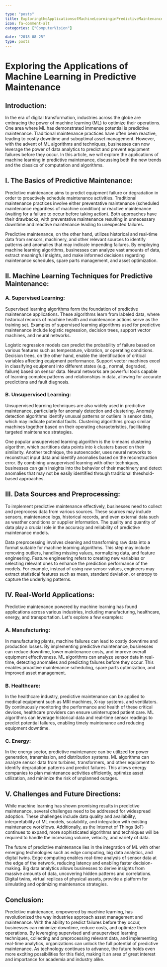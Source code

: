 ```yaml
---

type: "posts"
title: ExploringtheApplicationsofMachineLearninginPredictiveMaintenance
icon: fa-comment-alt
categories: ["ComputerVision"]

date: "2018-08-25"
type: posts
---
```





# Exploring the Applications of Machine Learning in Predictive Maintenance

## Introduction:

In the era of digital transformation, industries across the globe are embracing the power of machine learning (ML) to optimize their operations. One area where ML has demonstrated immense potential is predictive maintenance. Traditional maintenance practices have often been reactive, leading to costly downtime and suboptimal asset management. However, with the advent of ML algorithms and techniques, businesses can now leverage the power of data analytics to predict and prevent equipment failures before they occur. In this article, we will explore the applications of machine learning in predictive maintenance, discussing both the new trends and the classics of computation and algorithms.

## I. The Basics of Predictive Maintenance:

Predictive maintenance aims to predict equipment failure or degradation in order to proactively schedule maintenance activities. Traditional maintenance practices involve either preventative maintenance (scheduled maintenance regardless of machine condition) or reactive maintenance (waiting for a failure to occur before taking action). Both approaches have their drawbacks, with preventative maintenance resulting in unnecessary downtime and reactive maintenance leading to unexpected failures.

Predictive maintenance, on the other hand, utilizes historical and real-time data from sensors, machinery, and other relevant sources to identify patterns and anomalies that may indicate impending failures. By employing machine learning algorithms, businesses can analyze vast amounts of data, extract meaningful insights, and make informed decisions regarding maintenance schedules, spare parts management, and asset optimization.

## II. Machine Learning Techniques for Predictive Maintenance:

### A. Supervised Learning:

Supervised learning algorithms form the foundation of predictive maintenance applications. These algorithms learn from labeled data, where historical records of machine health and maintenance actions serve as the training set. Examples of supervised learning algorithms used for predictive maintenance include logistic regression, decision trees, support vector machines, and neural networks.

Logistic regression models can predict the probability of failure based on various features such as temperature, vibration, or operating conditions. Decision trees, on the other hand, enable the identification of critical variables affecting equipment performance. Support vector machines excel in classifying equipment into different states (e.g., normal, degraded, failure) based on sensor data. Neural networks are powerful tools capable of learning complex patterns and relationships in data, allowing for accurate predictions and fault diagnosis.

### B. Unsupervised Learning:

Unsupervised learning techniques are also widely used in predictive maintenance, particularly for anomaly detection and clustering. Anomaly detection algorithms identify unusual patterns or outliers in sensor data, which may indicate potential faults. Clustering algorithms group similar machines together based on their operating characteristics, facilitating targeted maintenance strategies.

One popular unsupervised learning algorithm is the k-means clustering algorithm, which partitions data points into k clusters based on their similarity. Another technique, the autoencoder, uses neural networks to reconstruct input data and identify anomalies based on the reconstruction error. By combining unsupervised learning with other techniques, businesses can gain insights into the behavior of their machinery and detect anomalies that may not be easily identified through traditional threshold-based approaches.

## III. Data Sources and Preprocessing:

To implement predictive maintenance effectively, businesses need to collect and preprocess data from various sources. These sources may include sensors, maintenance logs, historical records, and even external data such as weather conditions or supplier information. The quality and quantity of data play a crucial role in the accuracy and reliability of predictive maintenance models.

Data preprocessing involves cleaning and transforming raw data into a format suitable for machine learning algorithms. This step may include removing outliers, handling missing values, normalizing data, and feature engineering. Feature engineering refers to creating new variables or selecting relevant ones to enhance the prediction performance of the models. For example, instead of using raw sensor values, engineers may extract statistical features such as mean, standard deviation, or entropy to capture the underlying patterns.

## IV. Real-World Applications:

Predictive maintenance powered by machine learning has found applications across various industries, including manufacturing, healthcare, energy, and transportation. Let's explore a few examples:

### A. Manufacturing:

In manufacturing plants, machine failures can lead to costly downtime and production losses. By implementing predictive maintenance, businesses can reduce downtime, lower maintenance costs, and improve overall equipment effectiveness. ML algorithms can analyze sensor data in real-time, detecting anomalies and predicting failures before they occur. This enables proactive maintenance scheduling, spare parts optimization, and improved asset management.

### B. Healthcare:

In the healthcare industry, predictive maintenance can be applied to medical equipment such as MRI machines, X-ray systems, and ventilators. By continuously monitoring the performance and health of these critical devices, healthcare providers can ensure uninterrupted patient care. ML algorithms can leverage historical data and real-time sensor readings to predict potential failures, enabling timely maintenance and reducing equipment downtime.

### C. Energy:

In the energy sector, predictive maintenance can be utilized for power generation, transmission, and distribution systems. ML algorithms can analyze sensor data from turbines, transformers, and other equipment to identify degradation patterns and predict failures. This allows energy companies to plan maintenance activities efficiently, optimize asset utilization, and minimize the risk of unplanned outages.

## V. Challenges and Future Directions:

While machine learning has shown promising results in predictive maintenance, several challenges need to be addressed for widespread adoption. These challenges include data quality and availability, interpretability of ML models, scalability, and integration with existing maintenance workflows. Additionally, as the Internet of Things (IoT) continues to expand, more sophisticated algorithms and techniques will be required to handle the increasing volume, velocity, and variety of data.

The future of predictive maintenance lies in the integration of ML with other emerging technologies such as edge computing, big data analytics, and digital twins. Edge computing enables real-time analysis of sensor data at the edge of the network, reducing latency and enabling faster decision-making. Big data analytics allows businesses to derive insights from massive amounts of data, uncovering hidden patterns and correlations. Digital twins, virtual replicas of physical assets, provide a platform for simulating and optimizing maintenance strategies.

## Conclusion:

Predictive maintenance, empowered by machine learning, has revolutionized the way industries approach asset management and maintenance. With the ability to predict failures before they occur, businesses can minimize downtime, reduce costs, and optimize their operations. By leveraging supervised and unsupervised learning techniques, collecting and preprocessing relevant data, and implementing real-time analytics, organizations can unlock the full potential of predictive maintenance. As technology continues to advance, the future holds even more exciting possibilities for this field, making it an area of great interest and importance for academia and industry alike.